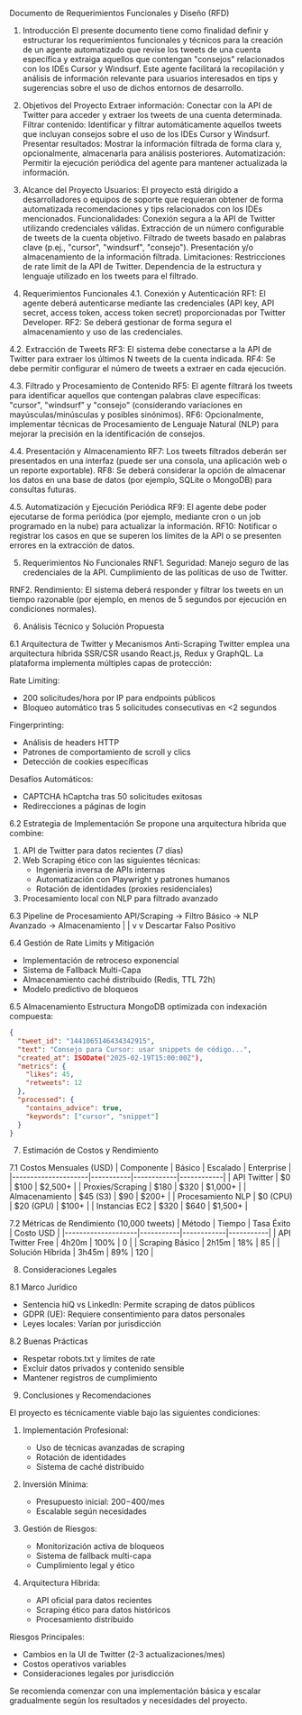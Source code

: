 Documento de Requerimientos Funcionales y Diseño (RFD)
1. Introducción
El presente documento tiene como finalidad definir y estructurar los requerimientos funcionales y técnicos para la creación de un agente automatizado que revise los tweets de una cuenta específica y extraiga aquellos que contengan "consejos" relacionados con los IDEs Cursor y Windsurf. Este agente facilitará la recopilación y análisis de información relevante para usuarios interesados en tips y sugerencias sobre el uso de dichos entornos de desarrollo.

2. Objetivos del Proyecto
Extraer información: Conectar con la API de Twitter para acceder y extraer los tweets de una cuenta determinada.
Filtrar contenido: Identificar y filtrar automáticamente aquellos tweets que incluyan consejos sobre el uso de los IDEs Cursor y Windsurf.
Presentar resultados: Mostrar la información filtrada de forma clara y, opcionalmente, almacenarla para análisis posteriores.
Automatización: Permitir la ejecución periódica del agente para mantener actualizada la información.

3. Alcance del Proyecto
Usuarios: El proyecto está dirigido a desarrolladores o equipos de soporte que requieran obtener de forma automatizada recomendaciones y tips relacionados con los IDEs mencionados.
Funcionalidades:
Conexión segura a la API de Twitter utilizando credenciales válidas.
Extracción de un número configurable de tweets de la cuenta objetivo.
Filtrado de tweets basado en palabras clave (p.ej., "cursor", "windsurf", "consejo").
Presentación y/o almacenamiento de la información filtrada.
Limitaciones:
Restricciones de rate limit de la API de Twitter.
Dependencia de la estructura y lenguaje utilizado en los tweets para el filtrado.

4. Requerimientos Funcionales
4.1. Conexión y Autenticación
RF1: El agente deberá autenticarse mediante las credenciales (API key, API secret, access token, access token secret) proporcionadas por Twitter Developer.
RF2: Se deberá gestionar de forma segura el almacenamiento y uso de las credenciales.

4.2. Extracción de Tweets
RF3: El sistema debe conectarse a la API de Twitter para extraer los últimos N tweets de la cuenta indicada.
RF4: Se debe permitir configurar el número de tweets a extraer en cada ejecución.

4.3. Filtrado y Procesamiento de Contenido
RF5: El agente filtrará los tweets para identificar aquellos que contengan palabras clave específicas: "cursor", "windsurf" y "consejo" (considerando variaciones en mayúsculas/minúsculas y posibles sinónimos).
RF6: Opcionalmente, implementar técnicas de Procesamiento de Lenguaje Natural (NLP) para mejorar la precisión en la identificación de consejos.

4.4. Presentación y Almacenamiento
RF7: Los tweets filtrados deberán ser presentados en una interfaz (puede ser una consola, una aplicación web o un reporte exportable).
RF8: Se deberá considerar la opción de almacenar los datos en una base de datos (por ejemplo, SQLite o MongoDB) para consultas futuras.

4.5. Automatización y Ejecución Periódica
RF9: El agente debe poder ejecutarse de forma periódica (por ejemplo, mediante cron o un job programado en la nube) para actualizar la información.
RF10: Notificar o registrar los casos en que se superen los límites de la API o se presenten errores en la extracción de datos.

5. Requerimientos No Funcionales
RNF1. Seguridad:
Manejo seguro de las credenciales de la API.
Cumplimiento de las políticas de uso de Twitter.

RNF2. Rendimiento:
El sistema deberá responder y filtrar los tweets en un tiempo razonable (por ejemplo, en menos de 5 segundos por ejecución en condiciones normales).

6. Análisis Técnico y Solución Propuesta

6.1 Arquitectura de Twitter y Mecanismos Anti-Scraping
Twitter emplea una arquitectura híbrida SSR/CSR usando React.js, Redux y GraphQL. La plataforma implementa múltiples capas de protección:

Rate Limiting:
- 200 solicitudes/hora por IP para endpoints públicos
- Bloqueo automático tras 5 solicitudes consecutivas en <2 segundos

Fingerprinting:
- Análisis de headers HTTP
- Patrones de comportamiento de scroll y clics
- Detección de cookies específicas

Desafíos Automáticos:
- CAPTCHA hCaptcha tras 50 solicitudes exitosas
- Redirecciones a páginas de login

6.2 Estrategia de Implementación
Se propone una arquitectura híbrida que combine:

1. API de Twitter para datos recientes (7 días)
2. Web Scraping ético con las siguientes técnicas:
   - Ingeniería inversa de APIs internas
   - Automatización con Playwright y patrones humanos
   - Rotación de identidades (proxies residenciales)
3. Procesamiento local con NLP para filtrado avanzado

6.3 Pipeline de Procesamiento
API/Scraping -> Filtro Básico -> NLP Avanzado -> Almacenamiento
                     |               |
                     v               v
                 Descartar    Falso Positivo

6.4 Gestión de Rate Limits y Mitigación
- Implementación de retroceso exponencial
- Sistema de Fallback Multi-Capa
- Almacenamiento caché distribuido (Redis, TTL 72h)
- Modelo predictivo de bloqueos

6.5 Almacenamiento
Estructura MongoDB optimizada con indexación compuesta:
```json
{
  "tweet_id": "1441065146434342915",
  "text": "Consejo para Cursor: usar snippets de código...",
  "created_at": ISODate("2025-02-19T15:00:00Z"),
  "metrics": {
    "likes": 45,
    "retweets": 12
  },
  "processed": {
    "contains_advice": true,
    "keywords": ["cursor", "snippet"]
  }
}
```

7. Estimación de Costos y Rendimiento

7.1 Costos Mensuales (USD)
| Componente           | Básico    | Escalado   | Enterprise |
|---------------------|-----------|------------|------------|
| API Twitter         | $0        | $100       | $2,500+    |
| Proxies/Scraping    | $180      | $320       | $1,000+    |
| Almacenamiento      | $45 (S3)  | $90        | $200+      |
| Procesamiento NLP   | $0 (CPU)  | $20 (GPU)  | $100+      |
| Instancias EC2      | $320      | $640       | $1,500+    |

7.2 Métricas de Rendimiento (10,000 tweets)
| Método             | Tiempo    | Tasa Éxito | Costo USD |
|--------------------|-----------|------------|-----------|
| API Twitter Free   | 4h20m     | 100%       | 0         |
| Scraping Básico    | 2h15m     | 18%        | 85        |
| Solución Híbrida   | 3h45m     | 89%        | 120       |

8. Consideraciones Legales

8.1 Marco Jurídico
- Sentencia hiQ vs LinkedIn: Permite scraping de datos públicos
- GDPR (UE): Requiere consentimiento para datos personales
- Leyes locales: Varían por jurisdicción

8.2 Buenas Prácticas
- Respetar robots.txt y límites de rate
- Excluir datos privados y contenido sensible
- Mantener registros de cumplimiento

9. Conclusiones y Recomendaciones

El proyecto es técnicamente viable bajo las siguientes condiciones:

1. Implementación Profesional:
   - Uso de técnicas avanzadas de scraping
   - Rotación de identidades
   - Sistema de caché distribuido

2. Inversión Mínima:
   - Presupuesto inicial: $200-$400/mes
   - Escalable según necesidades

3. Gestión de Riesgos:
   - Monitorización activa de bloqueos
   - Sistema de fallback multi-capa
   - Cumplimiento legal y ético

4. Arquitectura Híbrida:
   - API oficial para datos recientes
   - Scraping ético para datos históricos
   - Procesamiento distribuido

Riesgos Principales:
- Cambios en la UI de Twitter (2-3 actualizaciones/mes)
- Costos operativos variables
- Consideraciones legales por jurisdicción

Se recomienda comenzar con una implementación básica y escalar gradualmente según los resultados y necesidades del proyecto.
